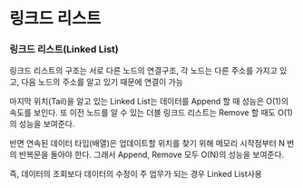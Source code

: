 # 링크드 리스트

### 링크드 리스트(Linked List)
링크드 리스트의 구조는 서로 다른 노드의 연결구조, 각 노드는 다른 주소를 가지고 있고, 다음 노드의 주소를 알고 있기 때문에 연결이 가능

마지막 위치(Tail)을 알고 있는 Linked List는 데이터를 Append 할 때 성능은 O(1)의 속도를 보인다. 또 이전 노드를 알 수 있는 더블 링크드 리스트는 Remove 할 때도 O(1)의 성능을 보여준다.

반면 연속된 데이터 타입(배열)은 업데이트할 위치를 찾기 위해 메모리 시작점부터 N 번의 반복문을 돌아야 한다. 그래서 Append, Remove 모두 O(N)의 성능을 보여준다.

즉, 데이터의 조회보다 데이터의 수정이 주 업무가 되는 경우 Linked List사용
